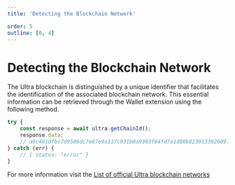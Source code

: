 ```yaml
---
title: 'Detecting the Blockchain Network'

order: 5
outline: [0, 4]
---
```


# Detecting the Blockchain Network

The Ultra blockchain is distinguished by a unique identifier that facilitates the identification of the associated blockchain network. 
This essential information can be retrieved through the Wallet extension using the following method.

```JavaScript
try {
    const response = await ultra.getChainId();
    response.data;
    // a9c481dfbc7d9506dc7e87e9a137c931b0a9303f64fd7a1d08b8230133920097
} catch (err) {
    // { status: "error" }
}
```

For more information visit the [List of official Ultra blockchain networks](../../products/chain-api/index.md)
